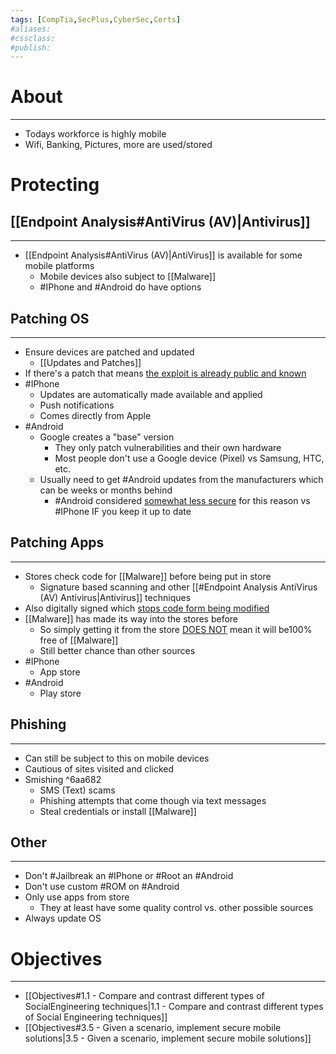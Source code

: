 ```yaml
---
tags: [CompTia,SecPlus,CyberSec,Certs]
#aliases:
#cssclass:
#publish:
---
```


# About
---
- Todays workforce is highly mobile
- Wifi, Banking, Pictures, more are used/stored

# Protecting

## [[Endpoint Analysis#AntiVirus (AV)|Antivirus]]
---
- [[Endpoint Analysis#AntiVirus (AV)|AntiVirus]] is available for some mobile platforms
	- Mobile devices also subject to [[Malware]]
	- #IPhone and #Android do have options

## Patching OS
---
- Ensure devices are patched and updated
	- [[Updates and Patches]]
- If there's a patch that means <u>the exploit is already public and known</u>
- #IPhone
	- Updates are automatically made available and applied
	- Push notifications
	- Comes directly from Apple
- #Android
	- Google creates a "base" version
		- They only patch vulnerabilities and their own hardware
		- Most people don't use a Google device (Pixel) vs Samsung, HTC, etc.
	- Usually need to get #Android updates from the manufacturers which can be weeks or months behind
		-  #Android  considered <u>somewhat less secure</u> for this reason vs #IPhone  IF you keep it up to date

## Patching Apps
---
- Stores check code for [[Malware]] before being put in store
	- Signature based scanning and other [[#Endpoint Analysis AntiVirus (AV) Antivirus|Antivirus]] techniques
- Also digitally signed which <u>stops code form being modified</u>
- [[Malware]] has made its way into the stores before
	- So simply getting it from the store <u>DOES NOT</u> mean it will be100% free of [[Malware]]
	- Still better chance than other sources
- #IPhone
	- App store
- #Android
	- Play store

## Phishing
---
- Can still be subject to this on mobile devices
- Cautious of sites visited and clicked
- Smishing ^6aa682
	- SMS (Text) scams
	- Phishing attempts that come though via text messages
	- Steal credentials or install [[Malware]]

## Other
---
- Don't #Jailbreak an #IPhone  or #Root an #Android
- Don't use custom #ROM on #Android
- Only use apps from store
	- They at least have some quality control vs. other possible sources
- Always update OS

# Objectives
---
- [[Objectives#1.1 - Compare and contrast different types of SocialEngineering techniques|1.1 - Compare and contrast different types of Social Engineering techniques]]
- [[Objectives#3.5 - Given a scenario, implement secure mobile solutions|3.5 - Given a scenario, implement secure mobile solutions]]